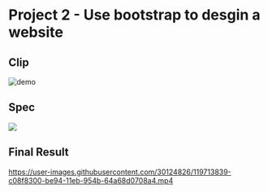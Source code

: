 
# Project 2 - Use bootstrap to desgin a website

## Clip
![demo](https://user-images.githubusercontent.com/30124826/119716044-46143280-be97-11eb-9cdf-2d9b01aae316.gif)

## Spec
![](https://i.imgur.com/bdFo9m8.jpg)
## Final Result
https://user-images.githubusercontent.com/30124826/119713839-c08f8300-be94-11eb-954b-64a68d0708a4.mp4

